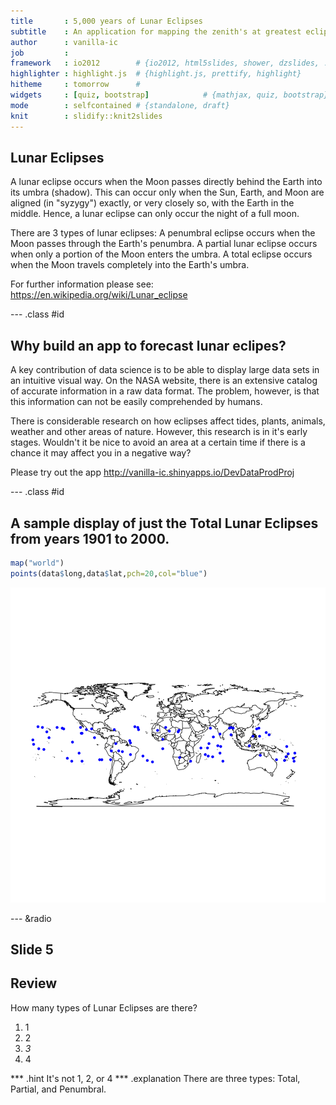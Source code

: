 ```yaml
---
title       : 5,000 years of Lunar Eclipses
subtitle    : An application for mapping the zenith's at greatest eclipse.
author      : vanilla-ic
job         : 
framework   : io2012        # {io2012, html5slides, shower, dzslides, ...}
highlighter : highlight.js  # {highlight.js, prettify, highlight}
hitheme     : tomorrow      # 
widgets     : [quiz, bootstrap]            # {mathjax, quiz, bootstrap}
mode        : selfcontained # {standalone, draft}
knit        : slidify::knit2slides
---
```


## Lunar Eclipses


A lunar eclipse occurs when the Moon passes directly behind the Earth into its umbra (shadow). This can occur only when the Sun, Earth, and Moon are aligned (in "syzygy") exactly, or very closely so, with the Earth in the middle. Hence, a lunar eclipse can only occur the night of a full moon. 


There are 3 types of lunar eclipses: A penumbral eclipse occurs when the Moon passes through the Earth's penumbra. A partial lunar eclipse occurs when only a portion of the Moon enters the umbra. 
A total eclipse occurs when the Moon travels completely into the Earth's umbra.

For further information please see:
https://en.wikipedia.org/wiki/Lunar_eclipse


--- .class #id 


## Why build an app to forecast lunar eclipes?

A key contribution of data science is to be able to display large data sets in an intuitive visual way. On the NASA website, there is an extensive catalog of accurate information in a raw data format.
The problem, however, is that this information can not be easily comprehended by humans.

There is considerable research on how eclipses affect tides, plants, animals, weather and other areas of nature. However, this research is in it's early stages. Wouldn't it be nice to avoid an area at a certain time if there is a chance it may affect you in a negative way?

Please try out the app  http://vanilla-ic.shinyapps.io/DevDataProdProj


--- .class #id 

## A sample display of just the Total Lunar Eclipses from years 1901 to 2000.




```r
map("world")
points(data$long,data$lat,pch=20,col="blue")
```

![plot of chunk unnamed-chunk-2](assets/fig/unnamed-chunk-2.png) 



--- &radio

## Slide 5
## Review


How many types of Lunar Eclipses are there?

1. 1
2. 2
3. _3_
4. 4

*** .hint 
It's not 1, 2, or 4
*** .explanation 
There are three types: Total, Partial, and Penumbral.





